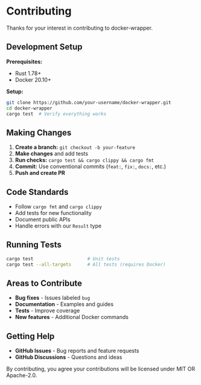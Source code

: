 # Contributing

Thanks for your interest in contributing to docker-wrapper.

## Development Setup

**Prerequisites:**
- Rust 1.78+
- Docker 20.10+

**Setup:**
```bash
git clone https://github.com/your-username/docker-wrapper.git
cd docker-wrapper
cargo test  # Verify everything works
```

## Making Changes

1. **Create a branch:** `git checkout -b your-feature`
2. **Make changes** and add tests
3. **Run checks:** `cargo test && cargo clippy && cargo fmt`
4. **Commit:** Use conventional commits (`feat:`, `fix:`, `docs:`, etc.)
5. **Push and create PR**

## Code Standards

- Follow `cargo fmt` and `cargo clippy`
- Add tests for new functionality
- Document public APIs
- Handle errors with our `Result` type

## Running Tests

```bash
cargo test                    # Unit tests
cargo test --all-targets      # All tests (requires Docker)
```

## Areas to Contribute

- **Bug fixes** - Issues labeled `bug`
- **Documentation** - Examples and guides  
- **Tests** - Improve coverage
- **New features** - Additional Docker commands

## Getting Help

- **GitHub Issues** - Bug reports and feature requests
- **GitHub Discussions** - Questions and ideas

By contributing, you agree your contributions will be licensed under MIT OR Apache-2.0.